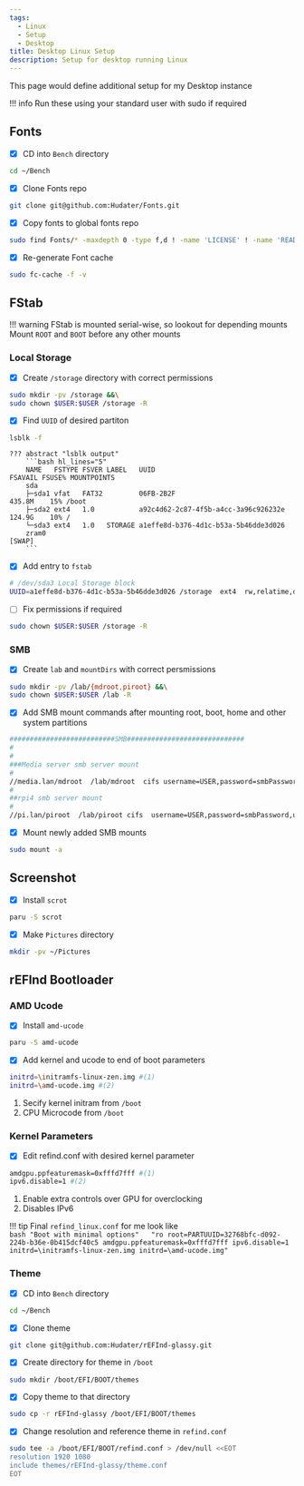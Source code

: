 ```yaml
---
tags:
  - Linux
  - Setup
  - Desktop
title: Desktop Linux Setup
description: Setup for desktop running Linux
---
```

This page would define additional setup for my Desktop instance

!!! info
    Run these using your standard user with sudo if required  

## Fonts
- [x] CD into `Bench` directory
```bash
cd ~/Bench
```
- [x] Clone Fonts repo
```bash
git clone git@github.com:Hudater/Fonts.git
```
- [x] Copy fonts to global fonts repo
```bash
sudo find Fonts/* -maxdepth 0 -type f,d ! -name 'LICENSE' ! -name 'README.md' -exec cp -rt /usr/local/share/fonts/ {} +
```
- [x] Re-generate Font cache
```bash
sudo fc-cache -f -v
```

## FStab
!!! warning
    FStab is mounted serial-wise, so lookout for depending mounts  
    Mount `ROOT` and `BOOT` before any other mounts

### Local Storage
- [x] Create `/storage` directory with correct permissions
```bash
sudo mkdir -pv /storage &&\
sudo chown $USER:$USER /storage -R
```

- [x] Find `UUID` of desired partiton
```bash
lsblk -f
```

    ??? abstract "lsblk output"
        ```bash hl_lines="5"
        NAME   FSTYPE FSVER LABEL   UUID                                 FSAVAIL FSUSE% MOUNTPOINTS
        sda                                                                             
        ├─sda1 vfat   FAT32         06FB-2B2F                             435.8M    15% /boot
        ├─sda2 ext4   1.0           a92c4d62-2c87-4f5b-a4cc-3a96c926232e  124.9G    10% /
        └─sda3 ext4   1.0   STORAGE a1effe8d-b376-4d1c-b53a-5b46dde3d026                
        zram0                                                                           [SWAP]
        ```

- [x] Add entry to `fstab`
```bash title="sudoedit /etc/fstab"
# /dev/sda3 Local Storage block
UUID=a1effe8d-b376-4d1c-b53a-5b46dde3d026 /storage  ext4  rw,relatime,defaults  0 2
```

- [ ] Fix permissions if required
```bash
sudo chown $USER:$USER /storage -R
```

### SMB
- [x] Create `lab` and `mountDirs` with correct persmissions
```bash
sudo mkdir -pv /lab/{mdroot,piroot} &&\
sudo chown $USER:$USER /lab -R
```

- [x] Add SMB mount commands after mounting root, boot, home and other system partitions
```bash title="sudoedit /etc/fstab"
##########################SMB#############################
#
#
###Media server smb server mount
#
//media.lan/mdroot  /lab/mdroot  cifs username=USER,password=smbPassword,uid=1000,gid=1000,workgroup=workgroup  0 2
#
##rpi4 smb server mount
#
//pi.lan/piroot  /lab/piroot cifs  username=USER,password=smbPassword,uid=1000,gid=1000,workgroup=workgroup 0 2
```

- [x] Mount newly added SMB mounts
```bash
sudo mount -a
```

## Screenshot
- [x] Install `scrot`
```bash
paru -S scrot
```
- [x] Make `Pictures` directory
```bash
mkdir -pv ~/Pictures
```

## rEFInd Bootloader
### AMD Ucode
- [x] Install `amd-ucode`
```bash
paru -S amd-ucode
```
- [x] Add kernel and ucode to end of boot parameters

```bash
initrd=\initramfs-linux-zen.img #(1)
initrd=\amd-ucode.img #(2)
```

1. Secify kernel initram from `/boot`
2. CPU Microcode from `/boot`

### Kernel Parameters
- [x] Edit refind.conf with desired kernel parameter

```bash title="sudoedit /boot/refind_linux.conf"
amdgpu.ppfeaturemask=0xfffd7fff #(1)
ipv6.disable=1 #(2)
```

1. Enable extra controls over GPU for overclocking
2. Disables IPv6

!!! tip
    Final `refind_linux.conf` for me look like  
    ```bash
    "Boot with minimal options"   "ro root=PARTUUID=32768bfc-d092-224b-b36e-0b415dcf40c5 amdgpu.ppfeaturemask=0xfffd7fff ipv6.disable=1 initrd=\initramfs-linux-zen.img initrd=\amd-ucode.img"
    ```

### Theme
- [x] CD into `Bench` directory
```bash
cd ~/Bench
```
- [x] Clone theme
```bash
git clone git@github.com:Hudater/rEFInd-glassy.git
```
- [x] Create directory for theme in `/boot`
```bash
sudo mkdir /boot/EFI/BOOT/themes
```
- [x] Copy theme to that directory
```bash
sudo cp -r rEFInd-glassy /boot/EFI/BOOT/themes
```
- [x] Change resolution and reference theme in `refind.conf`
```bash
sudo tee -a /boot/EFI/BOOT/refind.conf > /dev/null <<EOT
resolution 1920 1080
include themes/rEFInd-glassy/theme.conf
EOT
```